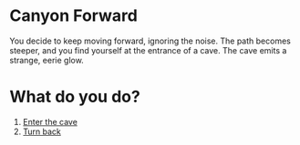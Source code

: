 # Canyon Forward

You decide to keep moving forward, ignoring the noise. The path becomes steeper, and you find yourself at the entrance of a cave. The cave emits a strange, eerie glow.

# What do you do?

1. [Enter the cave](cave.md)
2. [Turn back](turn_back.md)
